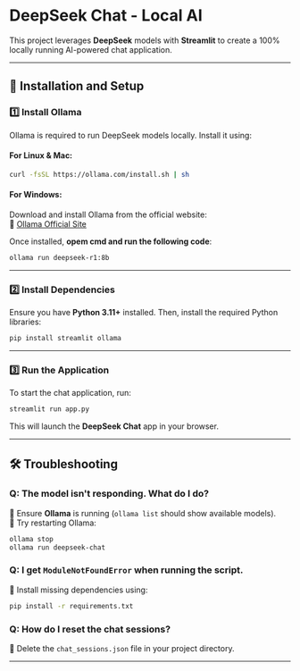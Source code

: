 # DeepSeek Chat - Local AI

This project leverages **DeepSeek** models with **Streamlit** to create a 100% locally running AI-powered chat application.

---

## 🚀 Installation and Setup

### **1️⃣ Install Ollama**
Ollama is required to run DeepSeek models locally. Install it using:

#### **For Linux & Mac:**
```bash
curl -fsSL https://ollama.com/install.sh | sh
```
#### **For Windows:**
Download and install Ollama from the official website:  
🔗 [Ollama Official Site](https://ollama.com/)

Once installed, **opem cmd and run the following code**:
```bash
ollama run deepseek-r1:8b
```

---

### **2️⃣ Install Dependencies**
Ensure you have **Python 3.11+** installed. Then, install the required Python libraries:

```bash
pip install streamlit ollama
```

---

### **3️⃣ Run the Application**
To start the chat application, run:

```bash
streamlit run app.py
```

This will launch the **DeepSeek Chat** app in your browser.

---

## 🛠️ Troubleshooting

### **Q: The model isn't responding. What do I do?**  
🔹 Ensure **Ollama** is running (`ollama list` should show available models).  
🔹 Try restarting Ollama:  
```bash
ollama stop
ollama run deepseek-chat
```

### **Q: I get `ModuleNotFoundError` when running the script.**  
🔹 Install missing dependencies using:  
```bash
pip install -r requirements.txt
```

### **Q: How do I reset the chat sessions?**  
🔹 Delete the `chat_sessions.json` file in your project directory.

---


